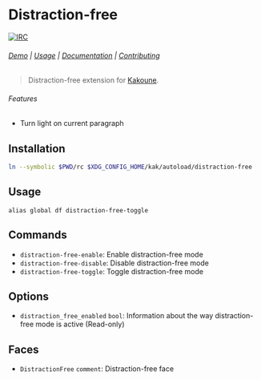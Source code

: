 Distraction-free
================

[![IRC][IRC Badge]][IRC]

###### [Demo][] | [Usage](#usage) | [Documentation](#commands) | [Contributing](CONTRIBUTING)

> Distraction-free extension for [Kakoune][].

###### Features

- Turn light on current paragraph

Installation
------------

``` sh
ln --symbolic $PWD/rc $XDG_CONFIG_HOME/kak/autoload/distraction-free
```

Usage
-----

``` kak
alias global df distraction-free-toggle
```

Commands
--------

- `distraction-free-enable`: Enable distraction-free mode
- `distraction-free-disable`: Disable distraction-free mode
- `distraction-free-toggle`: Toggle distraction-free mode

Options
-------

- `distraction_free_enabled` `bool`: Information about the way distraction-free mode is active (Read-only)

Faces
-----

- `DistractionFree` `comment`: Distraction-free face

[Kakoune]: http://kakoune.org
[IRC]: https://webchat.freenode.net?channels=kakoune
[IRC Badge]: https://img.shields.io/badge/IRC-%23kakoune-blue.svg
[Demo]: https://imgur.com/k76oMfu
